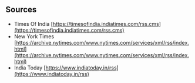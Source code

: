 ## Sources
- Times Of India [https://timesofindia.indiatimes.com/rss.cms](https://timesofindia.indiatimes.com/rss.cms)
- New York Times [https://archive.nytimes.com/www.nytimes.com/services/xml/rss/index.html](https://archive.nytimes.com/www.nytimes.com/services/xml/rss/index.html)
- India Today [https://www.indiatoday.in/rss](https://www.indiatoday.in/rss)